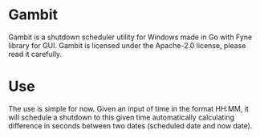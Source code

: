 # Gambit

Gambit is a shutdown scheduler utility for Windows made in Go with Fyne library for GUI. Gambit is licensed under the Apache-2.0 license, please read it carefully.

# Use

The use is simple for now. Given an input of time in the format HH:MM, it will schedule a shutdown to this given time automatically calculating difference in seconds between two dates (scheduled date and now date).

